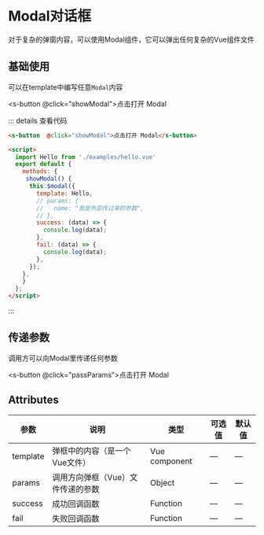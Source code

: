 # Modal对话框

对于复杂的弹窗内容，可以使用Modal组件，它可以弹出任何复杂的Vue组件文件



## 基础使用

可以在template中编写任意`Modal`内容

<s-button  @click="showModal">点击打开 Modal</s-button>

<script>
  import Hello from './examples/hello.vue'
  export default {
    methods: {
     showModal() {
      this.$modal({
        template: Hello,
        // params: {
        //   name: "我是外部传过来的参数",
        // },
        success: (data) => {
          console.log(data);
        },
        fail: (data) => {
          console.log(data);
        },
      });
    },
    }
  };
</script>

::: details 查看代码
```html
<s-button  @click="showModal">点击打开 Modal</s-button>

<script>
  import Hello from './examples/hello.vue'
  export default {
    methods: {
     showModal() {
      this.$modal({
        template: Hello,
        // params: {
        //   name: "我是外部传过来的参数",
        // },
        success: (data) => {
          console.log(data);
        },
        fail: (data) => {
          console.log(data);
        },
      });
    },
    }
  };
</script>
```
:::

## 传递参数

调用方可以向Modal里传递任何参数

<s-button  @click="passParams">点击打开 Modal</s-button>

<script>
  import Hello from './examples/demo.vue'
  export default {
    methods: {
        showModal() {
      this.$modal({
        template: Hello,
        // params: {
        //   name: "我是外部传过来的参数",
        // },
        success: (data) => {
          console.log(data);
        },
        fail: (data) => {
          console.log(data);
        },
      });
    },
     passParams() {
      this.$modal({
        template: Hello,
        params: {
          name: "我是外部传过来的参数",
        },
        success: (data) => {
          console.log(data);
        },
        fail: (data) => {
          console.log(data);
        },
      });
    },
    }
  };
</script>

## Attributes

参数 |	说明 |	类型 |	可选值 |	默认值
--- |  --- | --- | --- | ---
template | 弹框中的内容（是一个Vue文件） | Vue component | — |	—
params | 调用方向弹框（Vue）文件传递的参数 | Object | — |	—
success | 成功回调函数 | Function | — |	—
fail | 失败回调函数 | Function | — |	—





